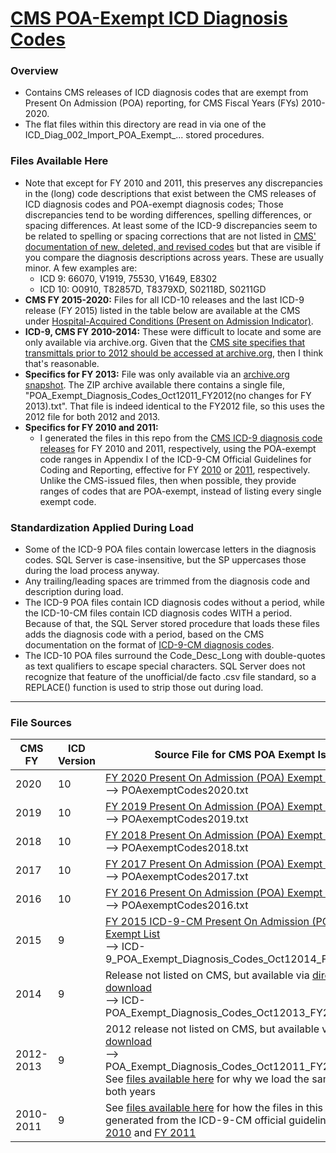 # [CMS POA-Exempt ICD Diagnosis Codes](/ICD_Diag_POA_Exempt)

### Overview
  * Contains CMS releases of ICD diagnosis codes that are exempt from Present On Admission (POA) reporting, for CMS Fiscal Years (FYs) 2010-2020.
  * The flat files within this directory are read in via one of the ICD_Diag_002_Import\_POA\_Exempt_... stored procedures.

### Files Available Here
 * Note that except for FY 2010 and 2011, this preserves any discrepancies in the (long) code descriptions that exist between the CMS releases of ICD diagnosis codes and POA-exempt diagnosis codes; Those discrepancies tend to be wording differences, spelling differences, or spacing differences. At least some of the ICD-9 discrepancies seem to be related to spelling or spacing corrections that are not listed in [CMS' documentation of new, deleted, and revised codes](https://www.cms.gov/Medicare/Coding/ICD9ProviderDiagnosticCodes/summarytables.html) but that are visible if you compare the diagnosis descriptions across years. These are usually minor. A few examples are:
   - ICD 9: 66070, V1919, 75530, V1649, E8302
   - ICD 10: O0910, T82857D, T8379XD, S02118D, S0211GD
 * __CMS FY 2015-2020:__ Files for all ICD-10 releases and the last ICD-9 release (FY 2015) listed in the table below are available at the CMS under [Hospital-Acquired Conditions (Present on Admission Indicator)](https://www.cms.gov/Medicare/Medicare-Fee-for-Service-Payment/HospitalAcqCond/Coding.html). 
 * __ICD-9, CMS FY 2010-2014:__ These were difficult to locate and some are only available via archive.org. Given that the [CMS site specifies that transmittals prior to 2012 should be accessed at archive.org](https://www.cms.gov/Regulations-and-Guidance/Guidance/Transmittals/index.html), then I think that's reasonable.
 * __Specifics for FY 2013:__ File was only available via an [archive.org snapshot](https://web.archive.org/web/20121008004658/https://www.cms.gov/Medicare/Medicare-Fee-for-Service-Payment/HospitalAcqCond/Coding.html). The ZIP archive available there contains a single file, "POA_Exempt_Diagnosis_Codes_Oct12011_FY2012(no changes for FY 2013).txt". That file is indeed identical to the FY2012 file, so this uses the 2012 file for both 2012 and 2013.
 * __Specifics for FY 2010 and 2011:__
    - I generated the files in this repo from the [CMS ICD-9 diagnosis code releases](/INFO__CMS_ICD_Code_Descriptions.md) for FY 2010 and 2011, respectively, using the POA-exempt code ranges in Appendix I of the ICD-9-CM Official Guidelines for Coding and Reporting, effective for FY [2010](http://www.codingupdates.com/wp-content/uploads/icdguide09-Sept.pdf) or [2011](https://web.archive.org/web/20120917021503/https://www.cdc.gov/nchs/data/icd9/icdguide10.pdf), respectively. Unlike the CMS-issued files, then when possible, they provide ranges of codes that are POA-exempt, instead of listing every single exempt code. 

### Standardization Applied During Load
 * Some of the ICD-9 POA files contain lowercase letters in the diagnosis codes. SQL Server is case-insensitive, but the SP uppercases those during the load process anyway.
 * Any trailing/leading spaces are trimmed from the diagnosis code and description during load.
 * The ICD-9 POA files contain ICD diagnosis codes without a period, while the ICD-10-CM files contain ICD diagnosis codes WITH a period. Because of that, the SQL Server stored procedure that loads these files adds the diagnosis code with a period, based on the CMS documentation on the format of [ICD-9-CM diagnosis codes](https://www.cms.gov/Medicare/Quality-Initiatives-Patient-Assessment-Instruments/HospitalQualityInits/Downloads/HospitalAppendix_F.pdf).
 * The ICD-10 POA files surround the Code_Desc_Long with double-quotes as text qualifiers to escape special characters. SQL Server does not recognize that feature of the unofficial/de facto .csv file standard, so a REPLACE() function is used to strip those out during load.

---
### File Sources
| CMS FY | ICD Version | Source File for CMS POA Exempt Is |
| ------ | ----------- | -------------------------------   |
| 2020 | 10 | [FY 2020 Present On Admission (POA) Exempt List](https://www.cms.gov/Medicare/Coding/ICD10/Downloads/2020-POA-Exempt-Codes.zip) <br/> --> POAexemptCodes2020.txt |
| 2019 | 10 | [FY 2019 Present On Admission (POA) Exempt List](https://www.cms.gov/Medicare/Medicare-Fee-for-Service-Payment/HospitalAcqCond/Downloads/FY-2019-Present-On-Admission-POA-Exempt-List-.zip) <br/> --> POAexemptCodes2019.txt |
| 2018 | 10 | [FY 2018 Present On Admission (POA) Exempt List](https://www.cms.gov/Medicare/Medicare-Fee-for-Service-Payment/HospitalAcqCond/Downloads/FY-2018-Present-On-Admission-POA-Exempt-List-.zip) <br/> --> POAexemptCodes2018.txt |
| 2017 | 10 | [FY 2017 Present On Admission (POA) Exempt List](https://www.cms.gov/Medicare/Coding/ICD10/Downloads/2017-POA-Exempt-List.zip) <br/> --> POAexemptCodes2017.txt |
| 2016 | 10 | [FY 2016 Present On Admission (POA) Exempt List](https://www.cms.gov/Medicare/Coding/ICD10/Downloads/2016-POA-Exempt-List.zip) <br/> --> POAexemptCodes2016.txt |
| 2015 | 9 | [FY 2015 ICD-9-CM Present On Admission (POA) Exempt List](https://www.cms.gov/Medicare/Coding/ICD9ProviderDiagnosticCodes/Downloads/FY2015-ICD9-POA-Exempt-List.zip) <br/> --> ICD-9_POA_Exempt_Diagnosis_Codes_Oct12014_FY2015.txt |
| 2014 | 9 | Release not listed on CMS, but available via [direct download](https://www.cms.gov/Medicare/Coding/ICD9ProviderDiagnosticCodes/Downloads/FY2014-ICD9-POA-Exempt-List.zip) <br/> --> ICD-POA_Exempt_Diagnosis_Codes_Oct12013_FY2014.txt |
| 2012-2013 | 9 | 2012 release not listed on CMS, but available via [direct download](http://www.cms.gov/HospitalAcqCond/Downloads/POA_Exempt_Diagnosis_Codes.zip) <br/> --> POA_Exempt_Diagnosis_Codes_Oct12011_FY2012.txt <br/> See [files available here](#files-available-here) for why we load the same file for both years |
| 2010-2011 | 9 | See [files available here](#files-available-here) for how the files in this repo were generated from the ICD-9-CM official guidelines for [FY 2010](http://www.codingupdates.com/wp-content/uploads/icdguide09-Sept.pdf) and [FY 2011](https://web.archive.org/web/20120917021503/https://www.cdc.gov/nchs/data/icd9/icdguide10.pdf) |

